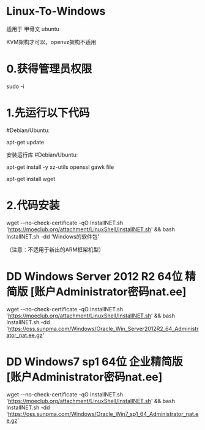 # Linux-To-Windows

适用于 甲骨文 ubuntu 

KVM架构才可以，openvz架构不适用

# 0.获得管理员权限

sudo -i

# 1.先运行以下代码

#Debian/Ubuntu:

apt-get update

安装运行库
#Debian/Ubuntu:

apt-get install -y xz-utils openssl gawk file

apt-get install wget

# 2.代码安装

wget --no-check-certificate -qO InstallNET.sh 'https://moeclub.org/attachment/LinuxShell/InstallNET.sh' && bash InstallNET.sh -dd 'Windows的软件包'

（注意：不适用于新出的ARM框架机型）

# DD Windows Server 2012 R2 64位 精简版 [账户Administrator密码nat.ee]
wget --no-check-certificate -qO InstallNET.sh 'https://moeclub.org/attachment/LinuxShell/InstallNET.sh' && bash InstallNET.sh -dd 'https://oss.sunpma.com/Windows/Oracle_Win_Server2012R2_64_Administrator_nat.ee.gz'


# DD Windows7 sp1 64位 企业精简版 [账户Administrator密码nat.ee]
wget --no-check-certificate -qO InstallNET.sh 'https://moeclub.org/attachment/LinuxShell/InstallNET.sh' && bash InstallNET.sh -dd 'https://oss.sunpma.com/Windows/Oracle_Win7_sp1_64_Administrator_nat.ee.gz'

